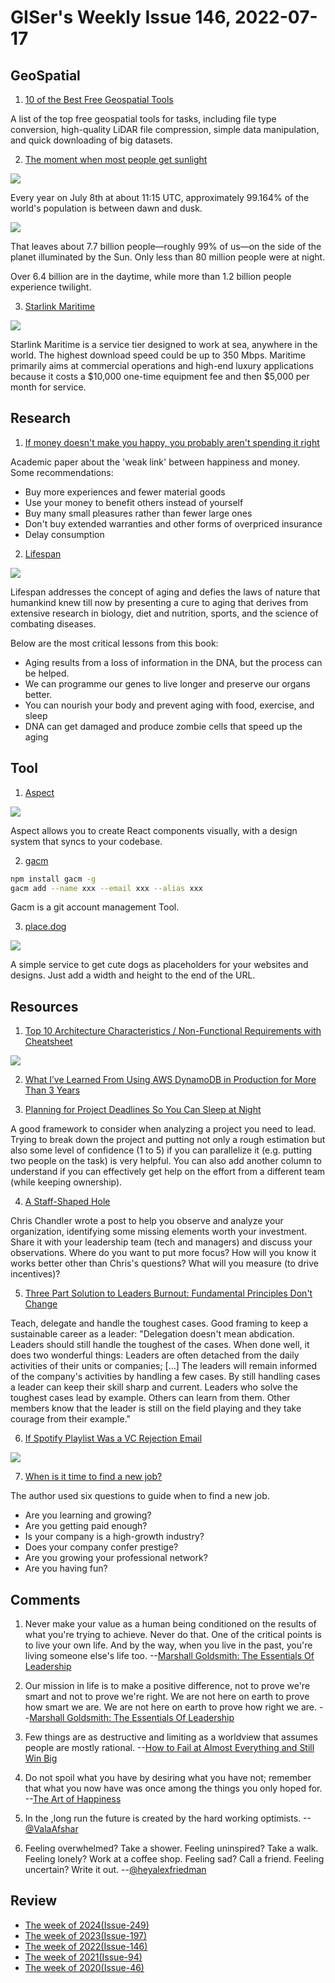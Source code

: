 # GISer's Weekly Issue 146, 2022-07-17

## GeoSpatial

1. [10 of the Best Free Geospatial Tools](https://mapscaping.com/best-free-geospatial-tools/)

A list of the top free geospatial tools for tasks, including file type conversion, high-quality LiDAR file compression, simple data manipulation, and quick downloading of big datasets.

2. [The moment when most people get sunlight](https://www.timeanddate.com/news/astronomy/99-percent-sunlight-july-8)

![](https://c.tadst.com/gfx/1200x675/day-night-map.png?1)

Every year on July 8th at about 11:15 UTC, approximately 99.164% of the world's population is between dawn and dusk.

![](https://c.tadst.com/gfx/1200x675/worlds-population-daylight-night.png?1)

That leaves about 7.7 billion people—roughly 99% of us—on the side of the planet illuminated by the Sun. Only less than 80 million people were at night.

Over 6.4 billion are in the daytime, while more than 1.2 billion people experience twilight.

3. [Starlink Maritime](https://www.starlink.com/maritime)

![](https://cdn.beekka.com/blogimg/asset/202207/bg2022070805.webp)

Starlink Maritime is a service tier designed to work at sea, anywhere in the world. The highest download speed could be up to 350 Mbps. Maritime primarily aims at commercial operations and high-end luxury applications because it costs a $10,000 one-time equipment fee and then $5,000 per month for service.

## Research

1. [If money doesn't make you happy, you probably aren't spending it right](https://scholar.harvard.edu/files/danielgilbert/files/if-money-doesnt-make-you-happy.nov-12-20101.pdf)

Academic paper about the 'weak link' between happiness and money. Some recommendations:

- Buy more experiences and fewer material goods
- Use your money to benefit others instead of yourself
- Buy many small pleasures rather than fewer large ones
- Don't buy extended warranties and other forms of overpriced insurance
- Delay consumption

2. [Lifespan](https://fourminutebooks.com/lifespan-summary/)

![](https://external-content.duckduckgo.com/iu/?u=https%3A%2F%2Fd28hgpri8am2if.cloudfront.net%2Fbook_images%2Fonix%2Fcvr9781501191978%2Flifespan-9781501191978_xlg.jpg&f=1&nofb=1)

Lifespan addresses the concept of aging and defies the laws of nature that humankind knew till now by presenting a cure to aging that derives from extensive research in biology, diet and nutrition, sports, and the science of combating diseases.

Below are the most critical lessons from this book:

- Aging results from a loss of information in the DNA, but the process can be helped.
- We can programme our genes to live longer and preserve our organs better.
- You can nourish your body and prevent aging with food, exercise, and sleep
- DNA can get damaged and produce zombie cells that speed up the aging

## Tool

1. [Aspect](https://aspect.app/)

![](https://cdn.beekka.com/blogimg/asset/202205/bg2022051407.webp)

Aspect allows you to create React components visually, with a design system that syncs to your codebase.

2. [gacm](https://github.com/alqmc/gacm)

```zsh
npm install gacm -g
gacm add --name xxx --email xxx --alias xxx
```

Gacm is a git account management Tool.

3. [place.dog](https://place.dog/)

![](https://cdn.beekka.com/blogimg/asset/202203/bg2022031004.webp)

A simple service to get cute dogs as placeholders for your websites and designs. Just add a width and height to the end of the URL.

## Resources

1. [Top 10 Architecture Characteristics / Non-Functional Requirements with Cheatsheet](https://blog.devgenius.io/top-10-architecture-characteristics-non-functional-requirements-with-cheatsheat-7ad14bbb0a9b)

![](https://imgur.com/a/HzPp8s0)

2. [What I’ve Learned From Using AWS DynamoDB in Production for More Than 3 Years](https://medium.com/@b.stoilov/what-ive-learned-from-using-aws-dynamodb-in-production-for-more-than-3-years-49a077886b5c)

3. [Planning for Project Deadlines So You Can Sleep at Night](https://www.buildthestage.com/planning-for-project-deadlines-so-you-can-sleep-at-night/)

A good framework to consider when analyzing a project you need to lead. Trying to break down the project and putting not only a rough estimation but also some level of confidence (1 to 5) if you can parallelize it (e.g. putting two people on the task) is very helpful. You can also add another column to understand if you can effectively get help on the effort from a different team (while keeping ownership).

4. [A Staff-Shaped Hole](https://squanderingti.me/blog/2022/06/29/a-staff-shaped-hole.html)

Chris Chandler wrote a post to help you observe and analyze your organization, identifying some missing elements worth your investment. Share it with your leadership team (tech and managers) and discuss your observations. Where do you want to put more focus? How will you know it works better other than Chris's questions? What will you measure (to drive incentives)?

5. [Three Part Solution to Leaders Burnout: Fundamental Principles Don't Change](https://jjude.com/leaders-burnout/)

Teach, delegate and handle the toughest cases. Good framing to keep a sustainable career as a leader: "Delegation doesn't mean abdication. Leaders should still handle the toughest of the cases. When done well, it does two wonderful things: Leaders are often detached from the daily activities of their units or companies; [...] The leaders will remain informed of the company's activities by handling a few cases. By still handling cases a leader can keep their skill sharp and current. Leaders who solve the toughest cases lead by example. Others can learn from them. Other members know that the leader is still on the field playing and they take courage from their example."

6. [If Spotify Playlist Was a VC Rejection Email](https://twitter.com/EliotPence/status/1547209738781429760)

![](https://pbs.twimg.com/media/FXjLC9gX0AIWQU3?format=jpg&name=medium)

7. [When is it time to find a new job?](https://www.cenizal.com/when-is-it-time-to-find-a-new-job/)

The author used six questions to guide when to find a new job.

- Are you learning and growing?
- Are you getting paid enough?
- Is your company is a high-growth industry?
- Does your company confer prestige?
- Are you growing your professional network?
- Are you having fun?

## Comments

1. Never make your value as a human being conditioned on the results of what you're trying to achieve. Never do that. One of the critical points is to live your own life. And by the way, when you live in the past, you're living someone else's life too.
   --[Marshall Goldsmith: The Essentials Of Leadership](https://fs.blog/knowledge-project-podcast/marshall-goldsmith/)

2. Our mission in life is to make a positive difference, not to prove we're smart and not to prove we're right. We are not here on earth to prove how smart we are. We are not here on earth to prove how right we are.
   --[Marshall Goldsmith: The Essentials Of Leadership](https://fs.blog/knowledge-project-podcast/marshall-goldsmith/)

3. Few things are as destructive and limiting as a worldview that assumes people are mostly rational.
   --[How to Fail at Almost Everything and Still Win Big](https://fs.blog/scott-adams-fail-at-everything/)

4. Do not spoil what you have by desiring what you have not; remember that what you now have was once among the things you only hoped for.
   --[The Art of Happiness](https://www.amazon.ca/dp/0143107216)

5. In the ,long run the future is created by the hard working optimists.
   --[@ValaAfshar](https://twitter.com/ValaAfshar/status/1545231296342933505)

6. Feeling overwhelmed? Take a shower. Feeling uninspired? Take a walk. Feeling lonely? Work at a coffee shop. Feeling sad? Call a friend. Feeling uncertain? Write it out.
   --[@heyalexfriedman](https://twitter.com/heyalexfriedman/status/1547228058419068928)

## Review

- [The week of 2024(Issue-249)](../2024/issue-249.md)
- [The week of 2023(Issue-197)](../2023/issue-197.md)
- [The week of 2022(Issue-146)](../2022/issue-146.md)
- [The week of 2021(Issue-94)](../2021/issue-94.md)
- [The week of 2020(Issue-46)](../2020/issue-46.md)

